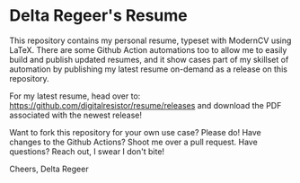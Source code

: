 Delta Regeer's Resume
=====================

This repository contains my personal resume, typeset with ModernCV using LaTeX.
There are some Github Action automations too to allow me to easily build and
publish updated resumes, and it show cases part of my skillset of automation by
publishing my latest resume on-demand as a release on this repository.

For my latest resume, head over to:
https://github.com/digitalresistor/resume/releases and download the PDF
associated with the newest release!

Want to fork this repository for your own use case? Please do! Have changes to
the Github Actions? Shoot me over a pull request. Have questions? Reach out, I
swear I don't bite!

Cheers,
Delta Regeer
